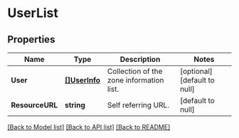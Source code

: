 # UserList

## Properties
Name | Type | Description | Notes
------------ | ------------- | ------------- | -------------
**User** | [**[]UserInfo**](UserInfo.md) | Collection of the zone information list. | [optional] [default to null]
**ResourceURL** | **string** | Self referring URL. | [default to null]

[[Back to Model list]](../README.md#documentation-for-models) [[Back to API list]](../README.md#documentation-for-api-endpoints) [[Back to README]](../README.md)


